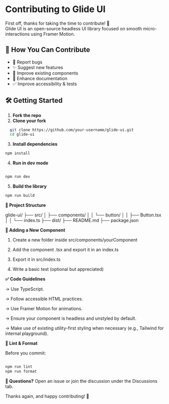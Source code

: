 # Contributing to Glide UI

First off, thanks for taking the time to contribute! 🎉  
Glide UI is an open-source headless UI library focused on smooth micro-interactions using Framer Motion.

## 🧠 How You Can Contribute

- 🐛 Report bugs
- ✨ Suggest new features
- 🧩 Improve existing components
- 📖 Enhance documentation
- ✅ Improve accessibility & tests

## 🛠️ Getting Started

1. **Fork the repo**
2. **Clone your fork**

```bash
  git clone https://github.com/your-username/glide-ui.git
  cd glide-ui

```

3. **Install dependencies**

```bash
npm install
```

4. **Run in dev mode**

```bash

npm run dev
```

5.  **Build the library**

```bash
npm run build
```

**📁 Project Structure**

glide-ui/
├── src/
│ ├── components/
│ │ └── button/
│ │ ├── Button.tsx
│ │ └── index.ts
├── dist/
├── README.md
├── package.json

**🧪 Adding a New Component**

1. Create a new folder inside src/components/yourComponent

2. Add the component .tsx and export it in an index.ts

3. Export it in src/index.ts

4. Write a basic test (optional but appreciated)

**✅ Code Guidelines**

-> Use TypeScript.

-> Follow accessible HTML practices.

-> Use Framer Motion for animations.

-> Ensure your component is headless and unstyled by default.

-> Make use of existing utility-first styling when necessary (e.g., Tailwind for internal playground).

**🧹 Lint & Format**

Before you commit:

```bash

npm run lint
npm run format
```

**💬 Questions?**
Open an issue or join the discussion under the Discussions tab.

Thanks again, and happy contributing! 🚀
